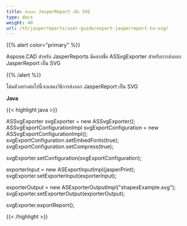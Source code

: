```yaml
---
title: ส่งออก JasperReport เป็น SVG
type: docs
weight: 40
url: /th/jasperreports/user-guide/export-jasperreport-to-svg/
---
```


{{% alert color="primary" %}}

Aspose.CAD สำหรับ JasperReports มีคลาสชื่อ ASSvgExporter สำหรับการส่งออก JasperReport เป็น SVG

{{% /alert %}}

โค้ดตัวอย่างต่อไปนี้จะแสดงวิธีการส่งออก JasperReport เป็น SVG

**Java**

{{< highlight java >}}

ASSvgExporter svgExporter = new ASSvgExporter();
ASSvgExportConfigurationImpl svgExportConfiguration = new ASSvgExportConfigurationImpl();
svgExportConfiguration.setEmbedFonts(true);
svgExportConfiguration.setCompress(true);

svgExporter.setConfiguration(svgExportConfiguration);

exporterInput = new ASExportInputImpl(jasperPrint);
svgExporter.setExporterInput(exporterInput);

exporterOutput = new ASExporterOutputImpl("shapesExample.svg");
svgExporter.setExporterOutput(exporterOutput);

svgExporter.exportReport();

{{< /highlight >}}

